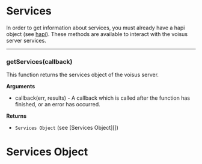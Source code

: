 # Services

In order to get information about services, you must already have a hapi object (see [hapi][docs_hapi]). These methods are available to interact with the voisus server services. 

---------------------------------------

### getServices(callback)

This function returns the services object of the voisus server.

__Arguments__

* callback(err, results) - A callback which is called after the function has finished, or an error has occurred.

__Returns__

* `Services Object` (see [Services Object][])


# Services Object

[docs_hapi]: https://github.com/astilabs/node-voisus/blob/master/docs/hapi.md
